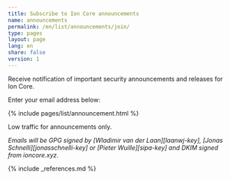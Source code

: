 ```yaml
---
title: Subscribe to Ion Core announcements
name: announcements
permalink: /en/list/announcements/join/
type: pages
layout: page
lang: en
share: false
version: 1
---
```

Receive notification of important security announcements and releases for Ion Core.

Enter your email address below:

{% include pages/list/announcement.html %}
    
Low traffic for announcements only.

_Emails will be GPG signed by [Wladimir van der Laan][laanwj-key], [Jonas Schnelli][jonasschnelli-key] or [Pieter Wuille][sipa-key] and DKIM signed from ioncore.xyz_.

{% include _references.md %}
